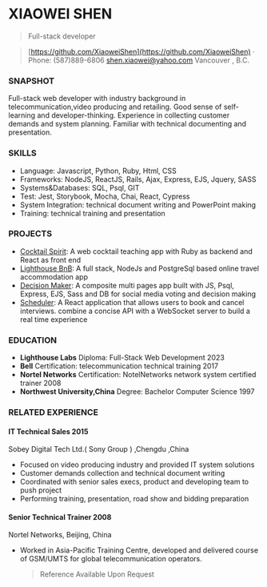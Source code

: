 ﻿# XIAOWEI SHEN  

>Full-stack developer

>[https://github.com/XiaoweiShen](https://github.com/XiaoweiShen)      · Phone: (587)889-6806       <shen.xiaowei@yahoo.com>     Vancouver , B.C.  

### SNAPSHOT

Full-stack web developer with industry background in telecommunication,video producing and retailing. Good sense of self-learning and developer-thinking. Experience in collecting customer demands and system planning. Familiar with technical documenting and presentation. 

### SKILLS

- Language: Javascript, Python, Ruby, Html, CSS
- Frameworks: NodeJS, ReactJS, Rails, Ajax, Express, EJS, Jquery, SASS
- Systems&Databases: SQL, Psql, GIT
- Test: Jest, Storybook, Mocha, Chai, React, Cypress
- System Integration: technical document writing and PowerPoint making 
- Training: technical training and presentation 

### PROJECTS

- [Cocktail Spirit](https://github.com/XiaoweiShen/Cocktail_spirite): A web cocktail teaching app with Ruby as backend and React as front end
- [Lighthouse BnB](https://github.com/XiaoweiShen/LightBnB): A full stack, NodeJs and PostgreSql based online travel accommodation app
- [Decision Maker](https://github.com/XiaoweiShen/descision-maker): A composite multi pages app built with JS, Psql, Express, EJS, Sass and DB for social media voting and decision making
- [Scheduler](https://github.com/XiaoweiShen/scheduler): A React application that allows users to book and cancel interviews. combine a concise API with a WebSocket server to build a real time experience

### EDUCATION

- **Lighthouse Labs**   Diploma: Full-Stack Web Development                                              2023
- **Bell**  Certification: telecommunication technical training                                          2017
- **Nortel Networks** Certification: NotelNetworks network system certified trainer                      2008
- **Northwest University,China** Degree: Bachelor Computer Science                                       1997

### RELATED EXPERIENCE

#### **IT Technical Sales                                                                                    2015**                
  Sobey Digital Tech Ltd.( Sony Group ) ,Chengdu ,China

- Focused on video producing industry and provided IT system solutions
- Customer demands collection and technical document writing
- Coordinated with senior sales execs, product and developing team to push project 
- Performing training, presentation, road show and bidding preparation

#### **Senior Technical Trainer                                                                              2008**                                              
  Nortel Networks, Beijing, China								      

- Worked in Asia-Pacific Training Centre, developed and delivered course of GSM/UMTS for global telecommunication operators. 
  >Reference Available Upon Request

